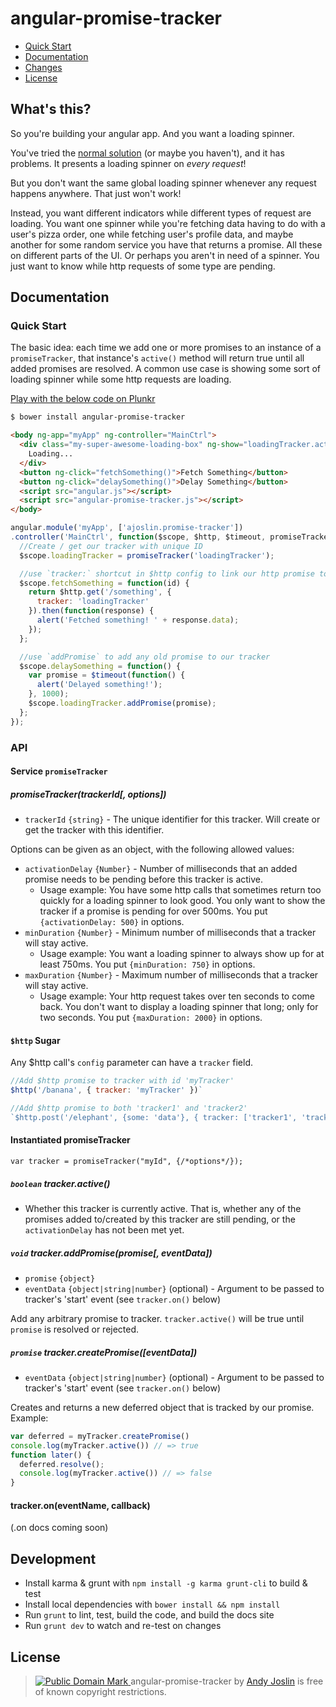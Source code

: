 angular-promise-tracker
=======================

* [Quick Start](#quick-start)
* [Documentation](#documentation)
* [Changes](https://github.com/ajoslin/angular-promise-tracker/tree/master/CHANGELOG.md)
* [License](#license)


## What's this?

So you're building your angular app.  And you want a loading spinner.

You've tried the [normal solution](http://jsfiddle.net/zdam/dBR2r/) (or maybe you haven't), and it has problems.  It presents a loading spinner on *every request*!

But you don't want the same global loading spinner whenever any request happens anywhere. That just won't work!

Instead, you want different indicators while different types of request are loading.  You want one spinner while you're fetching data having to do with a user's pizza order, one while fetching user's profile data, and maybe another for some random service you have that returns a promise. All these on different parts of the UI.  Or perhaps you aren't in need of a spinner.  You just want to know while http requests of some type are pending.

## Documentation

### Quick Start

The basic idea: each time we add one or more promises to an instance of a `promiseTracker`, that instance's `active()` method will return true until all added promises are resolved. A common use case is showing some sort of loading spinner while some http requests are loading.

[Play with the below code on Plunkr](http://plnkr.co/edit/PrO2ou9b1uANbeGoX6eB?p=preview)

```sh
$ bower install angular-promise-tracker
```
```html
<body ng-app="myApp" ng-controller="MainCtrl">
  <div class="my-super-awesome-loading-box" ng-show="loadingTracker.active()">
    Loading...
  </div>
  <button ng-click="fetchSomething()">Fetch Something</button>
  <button ng-click="delaySomething()">Delay Something</button>
  <script src="angular.js"></script>
  <script src="angular-promise-tracker.js"></script>
</body>
```
```js
angular.module('myApp', ['ajoslin.promise-tracker'])
.controller('MainCtrl', function($scope, $http, $timeout, promiseTracker) {
  //Create / get our tracker with unique ID
  $scope.loadingTracker = promiseTracker('loadingTracker');

  //use `tracker:` shortcut in $http config to link our http promise to a tracker
  $scope.fetchSomething = function(id) {
    return $http.get('/something', {
      tracker: 'loadingTracker'
    }).then(function(response) {
      alert('Fetched something! ' + response.data);
    });
  };

  //use `addPromise` to add any old promise to our tracker
  $scope.delaySomething = function() {
    var promise = $timeout(function() {
      alert('Delayed something!');
    }, 1000);
    $scope.loadingTracker.addPromise(promise);
  };
});
```

### API

#### Service `promiseTracker`

##### promiseTracker(trackerId[, options])

* `trackerId` `{string}` - The unique identifier for this tracker.  Will create or get the tracker with this identifier.

Options can be given as an object, with the following allowed values:

* `activationDelay` `{Number}` - Number of milliseconds that an added promise needs to be pending before this tracker is active.
  - Usage example: You have some http calls that sometimes return too quickly for a loading spinner to look good. You only want to show the tracker if a promise is pending for over 500ms. You put `{activationDelay: 500}` in options.
* `minDuration` `{Number}` - Minimum number of milliseconds that a tracker will stay active.
  - Usage example: You want a loading spinner to always show up for at least 750ms. You put `{minDuration: 750}` in options.
* `maxDuration` `{Number}` - Maximum number of milliseconds that a tracker will stay active.
  - Usage example: Your http request takes over ten seconds to come back.  You don't want to display  a loading spinner that long; only for two seconds.  You put `{maxDuration: 2000}` in options.

#### `$http` Sugar

Any $http call's `config` parameter can have a `tracker` field.

```js
//Add $http promise to tracker with id 'myTracker'
$http('/banana', { tracker: 'myTracker' })`
```
```js
//Add $http promise to both 'tracker1' and 'tracker2'
`$http.post('/elephant', {some: 'data'}, { tracker: ['tracker1', 'tracker2'] })`
```

#### Instantiated promiseTracker

`var tracker = promiseTracker("myId", {/*options*/});`

##### `boolean` tracker.active()

* Whether this tracker is currently active. That is, whether any of the promises added to/created by this tracker are still pending, or the `activationDelay` has not been met yet.

##### `void` tracker.addPromise(promise[, eventData])

* `promise` `{object}`
* `eventData` `{object|string|number}` (optional) - Argument to be passed to tracker's 'start' event (see `tracker.on()` below)

Add any arbitrary promise to tracker. `tracker.active()` will be true until `promise` is resolved or rejected.

##### `promise` tracker.createPromise([eventData])

* `eventData` `{object|string|number}` (optional) - Argument to be passed to tracker's 'start' event (see `tracker.on()` below)

Creates and returns a new deferred object that is tracked by our promise. Example:

```js
var deferred = myTracker.createPromise()
console.log(myTracker.active()) // => true
function later() {
  deferred.resolve();
  console.log(myTracker.active()) // => false
}
```

#### tracker.on(eventName, callback)

(.on docs coming soon)
<!--
* `eventName` `{string}` - The event to bind to. Available eventNames are:
  - `'start'`, `'end'`, `'success'`, `'error'`
* `callback` `{function}` - The function to be called when the event fires on our promiseTracker.  Takes two arguments: `(data, promiseId)`.
  - `data` `{object|string|number}` - The `data` argument passed when the promise was added.
  - `promiseId` `{uid}` - Each promise added to our tracker has a unique id. This is only here so you can know when a `start` event and kkkjj
  -->

## Development

* Install karma & grunt with `npm install -g karma grunt-cli` to build & test
* Install local dependencies with `bower install && npm install`
* Run `grunt` to lint, test, build the code, and build the docs site
* Run `grunt dev` to watch and re-test on changes

## <a id="license"></a>License

> <a rel="license" href="http://creativecommons.org/publicdomain/mark/1.0/"> <img src="http://i.creativecommons.org/p/mark/1.0/80x15.png" style="border-style: none;" alt="Public Domain Mark" /> </a> <span property="dct:title">angular-promise-tracker</span> by <a href="http://andybam.com" rel="dct:creator"><span property="dct:title">Andy Joslin</span></a> is free of known copyright restrictions.
